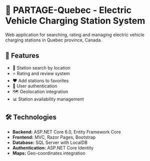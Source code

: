 # 🔌 PARTAGE-Quebec - Electric Vehicle Charging Station System

Web application for searching, rating and managing electric vehicle charging stations in Quebec province, Canada.

## 🚀 Features

- 📍 Station search by location
- ⭐ Rating and review system
- ❤️ Add stations to favorites
- 👥 User authentication
- 🗺️ Geolocation integration
- 📊 Station availability management

## 🛠️ Technologies

- **Backend:** ASP.NET Core 6.0, Entity Framework Core
- **Frontend:** MVC, Razor Pages, Bootstrap
- **Database:** SQL Server with LocalDB
- **Authentication:** ASP.NET Core Identity
- **Maps:** Geo-coordinates integration
